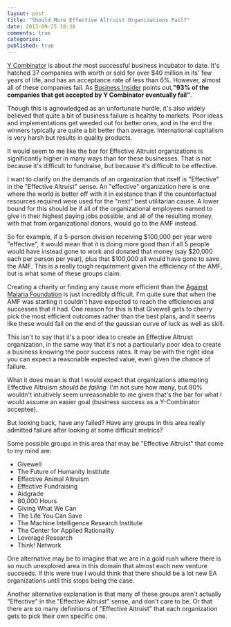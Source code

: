 ```yaml
---
layout: post
title: "Should More Effective Altruist Organizations Fail?"
date: 2013-09-25 18:38
comments: true
categories: 
published: true
---
```


[Y Combinator](http://ycombinator.com/) is about *the* most successful business
incubator to date.  It's hatched 37 companies with worth or sold for
over $40 million in its' few years of life, and has an acceptance rate
of less than 6%.  However, almost all of these companies fail.  As
[Business Insider](http://www.businessinsider.com/startup-odds-of-success-2013-5#ixzz2V5fDO1Nd) points out,**"93% of the companies that get accepted by Y Combinator eventually fail"**.

Though this is agnowledged as an unfortunate hurdle, it's also widely
believed that quite a bit of business failure is healthy to markets.
Poor ideas and implementations get weeded out for better ones, and in
the end the winners typically are quite a bit better than average.
International capitalism is very harsh but results in quality products.

It would seem to me like the bar for Effective Altruist organizations is
significantly higher in many ways than for these businesses.  That is
not because it's difficult to fundraise, but because it's difficult to
be effective.  

I want to clarify on the demands of an organization that itself is
"Effective" in the "Effective Altruist" sense.  An "effective" organization 
here is one where the world is better off with it in existance than if
the counterfactual resources required were used for the "next" best
utilitarian cause.  A lower bound for this should be if all of the
organizational employees earned to give in their highest paying jobs
possible, and all of the resulting money, with that from organizational
donors, would go to the AMF instead.

So for example, if a 5-person division receiving $100,000 per year
 were "effective", it would mean that it is doing
more good than if all 5 people would have instead gone to work and
donated that money (say $20,000 each per person per year), plus that
$100,000 all would have gone to save the AMF.  This is a really tough
requirement given the efficiency of the AMF, but is what some of these
groups claim.

Creating a charity or finding any cause more efficient than the [Against
Malaria Foundation](http://www.againstmalaria.com/) is just incredibly difficult.  I'm quite sure that
when the AMF was starting it couldn't have expected to reach the
efficiencies and successes that it had.  One reason for this is that
Givewell gets to cherry pick the most efficient outcomes rather than the
best plans, and it seems like these would fall on the end of the
gaussian curve of luck as well as skill.

This isn't to say that it's a poor idea to create an Effective Altruist
organization, in the same way that it's not a particularly poor idea to
create a business knowing the poor success rates.  It may be with the
right idea you can expect a reasonable expected value, even given the
chance of failure.  

What it does mean is that I would expect that organizations attempting Effective Altruism *should be failing.*  I'm not sure how many, but 90% wouldn't intuitively seem unreasonable to me given that's the bar for what I would assume an easier goal (business success as a Y-Combinator acceptee).  

But looking back, have any failed?  Have any groups in this area really
admitted failure after looking at some difficult metrics?

Some possible groups in this area that may be "Effective Altruist" that
come to my mind are:

- Givewell
- The Future of Humanity Institute
- Effective Animal Altruism
- Effective Fundraising
- Aidgrade
- 80,000 Hours
- Giving What We Can
- The Life You Can Save
- The Machine Intelligence Research Institute
- The Center for Applied Rationality
- Leverage Research
- Think! Network

One alternative may be to imagine that we are in a gold rush where there
is so much unexplored area in this domain that almost each new venture
succeeds.  If this were true I would think that there should be a lot
new EA organizations until this stops being the case.

Another alternative explanation is that many of these groups aren't
actually "Effective" in the "Effective Altruist" sense, and don't care
to be.  Or that there are so many definitions of "Effective Altruist"
that each organization gets to pick their own specific one.  
